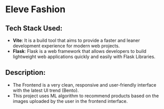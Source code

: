 # Eleve Fashion

## Tech Stack Used:

- **Vite**: It is a build tool that aims to provide a faster and leaner development experience for modern web projects.
- **Flask**: Flask is a web framework that allows developers to build lightweight web applications quickly and easily with Flask Libraries.

## Description:

- The Frontend is a very clean, responsive and user-friendly interface with the latest UI trend (Bento).
- This project uses ML algorithm to recommend products based on the images uploaded by the user in the frontend interface.
